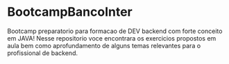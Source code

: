# BootcampBancoInter

Bootcamp preparatorio para formacao de DEV backend com forte conceito em JAVA!
Nesse repositorio voce encontrara os exercicios propostos em aula bem como aprofundamento de alguns temas relevantes para o profissional de backend.
